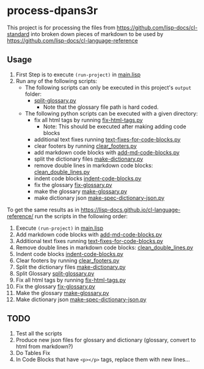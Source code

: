 # process-dpans3r

This project is for processing the files from <https://github.com/lisp-docs/cl-standard> into broken down pieces of markdown to be used by <https://github.com/lisp-docs/cl-language-reference>

## Usage

1. First Step is to execute `(run-project)` in [main.lisp](/src/main.lisp)
2. Run any of the following scripts:
   - The following scripts can only be executed in this project's `output` folder:
      - [split-glossary.py](/split-glossary.py)
        - Note that the glossary file path is hard coded.
   - The following python scripts can be executed with a given directory:
      - fix all html tags by running [fix-html-tags.py](/fix-html-tags.py)
        - Note: This should be executed after making adding code blocks
      - additional text fixes running [text-fixes-for-code-blocks.py](/text-fixes-for-code-blocks.py)
      - clear footers by running [clear_footers.py](/clear_footers.py)
      - add markdown code blocks with [add-md-code-blocks.py](/add-md-code-blocks.py)
      - split the dictionary files [make-dictionary.py](/make-dictionary.py)
      - remove double lines in markdown code blocks: [clean_double_lines.py](/clean_double_lines.py)
      - indent code blocks [indent-code-blocks.py](/indent-code-blocks.py)
      - fix the glossary [fix-glossary.py](/fix-glossary.py)
      - make the glossary [make-glossary.py](/make-glossary.py)
      - make dictionary json [make-spec-dictionary-json.py](/make-spec-dictionary-json.py)

To get the same results as in <https://lisp-docs.github.io/cl-language-reference/> run the scripts in the following order:

1. Execute `(run-project)` in [main.lisp](/src/main.lisp)
2. Add markdown code blocks with [add-md-code-blocks.py](/add-md-code-blocks.py)
3. Additional text fixes running [text-fixes-for-code-blocks.py](/text-fixes-for-code-blocks.py)
4. Remove double lines in markdown code blocks: [clean_double_lines.py](/clean_double_lines.py)
5. Indent code blocks [indent-code-blocks.py](/indent-code-blocks.py)
6. Clear footers by running [clear_footers.py](/clear_footers.py)
7. Split the dictionary files [make-dictionary.py](/make-dictionary.py)
8. Split Glossary [split-glossary.py](/split-glossary.py)
9. Fix all html tags by running [fix-html-tags.py](/fix-html-tags.py)
10. Fix the glossary [fix-glossary.py](/fix-glossary.py)
11. Make the glossary [make-glossary.py](/make-glossary.py)
12. Make dictionary json [make-spec-dictionary-json.py](/make-spec-dictionary-json.py)

## TODO

1. Test all the scripts
2. Produce new json files for glossary and dictionary (glossary, convert to html from markdown?)
3. Do Tables Fix
4. In Code Blocks that have `<p></p>` tags, replace them with new lines...
